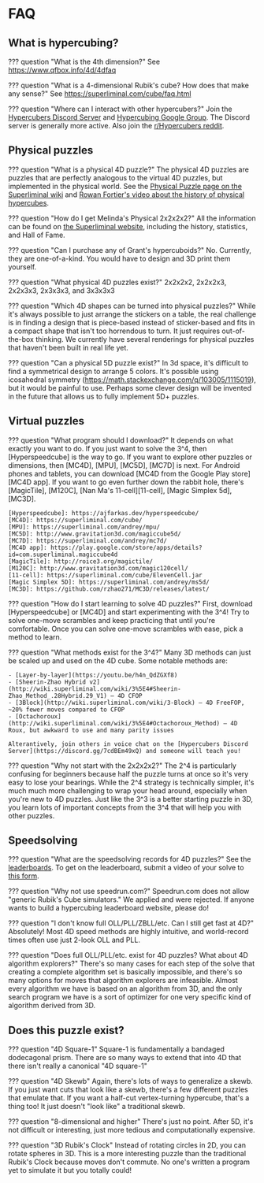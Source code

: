 # FAQ

## What is hypercubing?

??? question "What is the 4th dimension?"
    See <https://www.qfbox.info/4d/4dfaq>

??? question "What is a 4-dimensional Rubik's cube? How does that make any sense?"
    See <https://superliminal.com/cube/faq.html>

??? question "Where can I interact with other hypercubers?"
    Join the [Hypercubers Discord Server](https://discord.gg/7cdBEm49xQ) and [Hypercubing Google Group](https://groups.google.com/g/hypercubing). The Discord server is generally more active. Also join the [r/Hypercubers reddit](https://www.reddit.com/r/Hypercubers/).

## Physical puzzles

??? question "What is a physical 4D puzzle?"
    The physical 4D puzzles are puzzles that are perfectly analogous to the virtual 4D puzzles, but implemented in the physical world. See the [Physical Puzzle page on the Superliminal wiki](http://wiki.superliminal.com/wiki/Physical_Puzzle) and [Rowan Fortier's video about the history of physical hypercubes](https://www.youtube.com/watch?v=QTc-rG-nunA).

??? question "How do I get Melinda's Physical 2x2x2x2?"
    All the information can be found on [the Superliminal website](https://superliminal.com/cube/2x2x2x2/), including the history, statistics, and Hall of Fame.

??? question "Can I purchase any of Grant's hypercuboids?"
    No. Currently, they are one-of-a-kind. You would have to design and 3D print them yourself.

??? question "What physical 4D puzzles exist?"
    2x2x2x2, 2x2x2x3, 2x2x3x3, 2x3x3x3, and 3x3x3x3

??? question "Which 4D shapes can be turned into physical puzzles?"
    While it's always possible to just arrange the stickers on a table, the real challenge is in finding a design that is piece-based instead of sticker-based and fits in a compact shape that isn't too horrendous to turn. It just requires out-of-the-box thinking. We currently have several renderings for physical puzzles that haven't been built in real life yet.

??? question "Can a physical 5D puzzle exist?"
    In 3d space, it's difficult to find a symmetrical design to arrange 5 colors. It's possible using icosahedral symmetry (<https://math.stackexchange.com/q/103005/1115019>), but it would be painful to use. Perhaps some clever design will be invented in the future that allows us to fully implement 5D+ puzzles.

## Virtual puzzles

??? question "What program should I download?"
    It depends on what exactly you want to do. If you just want to solve the 3^4, then [Hyperspeedcube] is the way to go. If you want to explore other puzzles or dimensions, then [MC4D], [MPU], [MC5D], [MC7D] is next. For Android phones and tablets, you can download [MC4D from the Google Play store][MC4D app]. If you want to go even further down the rabbit hole, there's [MagicTile], [M120C], [Nan Ma's 11-cell][11-cell], [Magic Simplex 5d], [MC3D].

    [Hyperspeedcube]: https://ajfarkas.dev/hyperspeedcube/
    [MC4D]: https://superliminal.com/cube/
    [MPU]: https://superliminal.com/andrey/mpu/
    [MC5D]: http://www.gravitation3d.com/magiccube5d/
    [MC7D]: https://superliminal.com/andrey/mc7d/
    [MC4D app]: https://play.google.com/store/apps/details?id=com.superliminal.magiccube4d
    [MagicTile]: http://roice3.org/magictile/
    [M120C]: http://www.gravitation3d.com/magic120cell/
    [11-cell]: https://superliminal.com/cube/ElevenCell.jar
    [Magic Simplex 5D]: https://superliminal.com/andrey/ms5d/
    [MC3D]: https://github.com/rzhao271/MC3D/releases/latest/

??? question "How do I start learning to solve 4D puzzles?"
    First, download [Hyperspeedcube] or [MC4D] and start experimenting with the 3^4! Try to solve one-move scrambles and keep practicing that until you're comfortable. Once you can solve one-move scrambles with ease, pick a method to learn.

??? question "What methods exist for the 3^4?"
    Many 3D methods can just be scaled up and used on the 4D cube. Some notable methods are:

    - [Layer-by-layer](https://youtu.be/h4n_QdZGXf8)
    - [Sheerin-Zhao Hybrid v2](http://wiki.superliminal.com/wiki/3%5E4#Sheerin-Zhao_Method_.28Hybrid.29_V1) — 4D CFOP
    - [3Block](http://wiki.superliminal.com/wiki/3-Block) — 4D FreeFOP, ~20% fewer moves compared to CFOP
    - [Octachoroux](http://wiki.superliminal.com/wiki/3%5E4#Octachoroux_Method) — 4D Roux, but awkward to use and many parity issues

    Alterantively, join others in voice chat on the [Hypercubers Discord Server](https://discord.gg/7cdBEm49xQ) and someone will teach you!

??? question "Why not start with the 2x2x2x2?"
    The 2^4 is particularly confusing for beginners because half the puzzle turns at once so it's very easy to lose your bearings. While the 2^4 strategy is technically simpler, it's much much more challenging to wrap your head around, especially when you're new to 4D puzzles. Just like the 3^3 is a better starting puzzle in 3D, you learn lots of important concepts from the 3^4 that will help you with other puzzles.

## Speedsolving

??? question "What are the speedsolving records for 4D puzzles?"
    See the [leaderboards](leaderboards/index.md). To get on the leaderboard, submit a video of your solve to [this form](https://forms.gle/Y7Vpi3pb8989Ay8W8).

??? question "Why not use speedrun.com?"
    Speedrun.com does not allow "generic Rubik's Cube simulators." We applied and were rejected. If anyone wants to build a hypercubing leaderboard website, please do!

??? question "I don't know full OLL/PLL/ZBLL/etc. Can I still get fast at 4D?"
    Absolutely! Most 4D speed methods are highly intuitive, and world-record times often use just 2-look OLL and PLL.

??? question "Does full OLL/PLL/etc. exist for 4D puzzles? What about 4D algorithm explorers?"
    There's so many cases for each step of the solve that creating a complete algorithm set is basically impossible, and there's so many options for moves that algorithm explorers are infeasible. Almost every algorithm we have is based on an algorithm from 3D, and the only search program we have is a sort of optimizer for one very specific kind of algorithm derived from 3D.

## Does this puzzle exist?

??? question "4D Square-1"
    Square-1 is fundamentally a bandaged dodecagonal prism. There are so many ways to extend that into 4D that there isn't really a canonical "4D square-1"

??? question "4D Skewb"
    Again, there's lots of ways to generalize a skewb. If you just want cuts that look like a skewb, there's a few different puzzles that emulate that. If you want a half-cut vertex-turning hypercube, that's a thing too! It just doesn't "look like" a traditional skewb.

??? question "8-dimensional and higher"
    There's just no point. After 5D, it's not difficult or interesting, just more tedious and computationally expensive.

??? question "3D Rubik's Clock"
    Instead of rotating circles in 2D, you can rotate spheres in 3D. This is a more interesting puzzle than the traditional Rubik's Clock because moves don't commute. No one's written a program yet to simulate it but you totally could!
